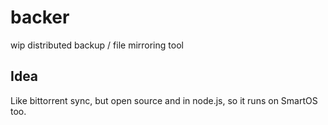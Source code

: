 
# backer

wip distributed backup / file mirroring tool

## Idea

Like bittorrent sync, but open source and in node.js, so it runs on SmartOS too.
